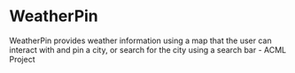 # WeatherPin
WeatherPin provides weather information using a map that the user can interact with and pin a city, or search for the city using a search bar  - ACML Project
